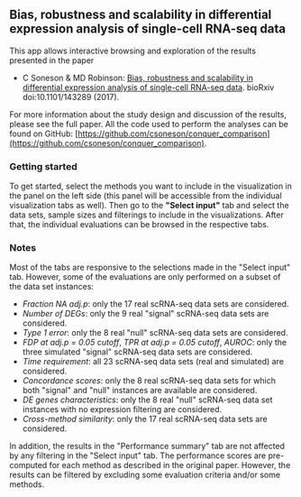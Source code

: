 ## Bias, robustness and scalability in differential expression analysis of single-cell RNA-seq data

This app allows interactive browsing and exploration of the results presented in the paper

* C Soneson & MD Robinson: [Bias, robustness and scalability in differential expression analysis of single-cell RNA-seq data](http://biorxiv.org/content/early/2017/05/28/143289). bioRxiv doi:10.1101/143289 (2017).

For more information about the study design and discussion of the results, please see the full paper. All the code used to perform the analyses can be found on GitHub: [https://github.com/csoneson/conquer_comparison](https://github.com/csoneson/conquer_comparison). 

### Getting started

To get started, select the methods you want to include in the visualization in the panel on the left side (this panel will be accessible from the individual visualization tabs as well). Then go to the **"Select input"** tab and select the data sets, sample sizes and filterings to include in the visualizations. After that, the individual evaluations can be browsed in the respective tabs. 

### Notes

Most of the tabs are responsive to the selections made in the "Select input" tab. However, some of the evaluations are only performed on a subset of the data set instances:

- *Fraction NA adj.p*: only the 17 real scRNA-seq data sets are considered. 
- *Number of DEGs*: only the 9 real "signal" scRNA-seq data sets are considered.
- *Type 1 error*: only the 8 real "null" scRNA-seq data sets are considered.
- *FDP at adj.p = 0.05 cutoff*, *TPR at adj.p = 0.05 cutoff*, *AUROC*: only the three simulated "signal" scRNA-seq data sets are considered.
- *Time requirement*: all 23 scRNA-seq data sets (real and simulated) are considered.
- *Concordance scores*: only the 8 real scRNA-seq data sets for which both "signal" and "null" instances are available are considered. 
- *DE genes characteristics*: only the 8 real "null" scRNA-seq data set instances with no expression filtering are considered. 
- *Cross-method similarity*: only the 17 real scRNA-seq data sets are considered.

In addition, the results in the "Performance summary" tab are not affected by any filtering in the "Select input" tab. The performance scores are pre-computed for each method as described in the original paper. However, the results can be filtered by excluding some evaluation criteria and/or some methods. 